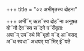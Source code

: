 +++
title = "०२ अभीमृतस्य दोहना"

+++
अभी᳓म् ऋत᳓स्य दोह᳓ना अनूषत  
यो᳓नौ देव᳓स्य स᳓दने प᳓रीवृताः  
अपा᳓म् उप᳓स्थे वि᳓भृतो य᳓द् आ᳓वसद्  
अ᳓ध स्वधा᳓ अधयद् या᳓भिर् ई᳓यते